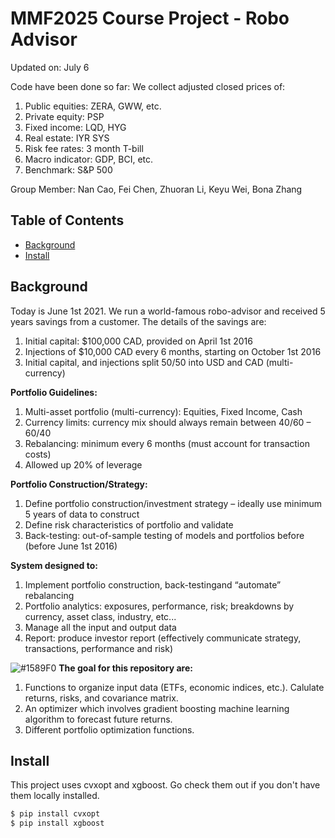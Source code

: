 # MMF2025 Course Project - Robo Advisor

Updated on: July 6

Code have been done so far: We collect adjusted closed prices of:

1. Public equities: ZERA, GWW, etc.
2. Private equity: PSP
3. Fixed income: LQD, HYG
4. Real estate: IYR SYS
5. Risk fee rates: 3 month T-bill
6. Macro indicator: GDP, BCI, etc.
7. Benchmark: S&P 500

Group Member: Nan Cao, Fei Chen, Zhuoran Li, Keyu Wei, Bona Zhang

## Table of Contents

- [Background](#background)
- [Install](#install)

## Background
Today is June 1st 2021. We run a world-famous robo-advisor and received 5 years savings from a customer. The details of the savings are:

1. Initial capital: $100,000 CAD, provided on April 1st 2016
2. Injections of $10,000 CAD every 6 months, starting on October 1st 2016
3. Initial capital, and injections split 50/50 into USD and CAD (multi-currency)

**Portfolio Guidelines:**

1. Multi-asset portfolio (multi-currency): Equities, Fixed Income, Cash
2. Currency limits: currency mix should always remain between 40/60 – 60/40
3. Rebalancing: minimum every 6 months (must account for transaction costs)
4. Allowed up 20% of leverage

**Portfolio Construction/Strategy:**

1. Define portfolio construction/investment strategy – ideally use minimum 5 years of data to construct
2. Define risk characteristics of portfolio and validate
3. Back-testing: out-of-sample testing of models and portfolios before (before June 1st 2016)

**System designed to:**

1. Implement portfolio construction, back-testingand “automate” rebalancing
2. Portfolio analytics: exposures, performance, risk; breakdowns by currency, asset class, industry, etc...
3. Manage all the input and output data
4. Report: produce investor report (effectively communicate strategy, transactions, performance and risk)

![#1589F0](https://via.placeholder.com/15/1589F0/000000?text=+) **The goal for this repository are:**

1. Functions to organize input data (ETFs, economic indices, etc.). Calulate returns, risks, and covariance matrix.
2. An optimizer which involves gradient boosting machine learning algorithm to forecast future returns.
3. Different portfolio optimization functions.

## Install

This project uses cvxopt and xgboost. Go check them out if you don't have them locally installed.

```sh
$ pip install cvxopt
$ pip install xgboost
```

